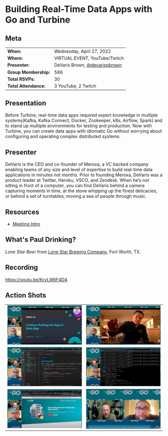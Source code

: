# Building Real-Time Data Apps with Go and Turbine

## Meta 
| | |
| --- | --- |
| **When:** | Wednesday, April 27, 2022 |
| **Where:** | VIRTUAL EVENT, YouTube/Twitch |
| **Presenter:** | DeVaris Brown, [@devarispbrown](https://twitter.com/devarispbrown) |
| **Group Membership:** | 586 |
| **Total RSVPs:** | 30 |
| **Total Attendance:** | 3 YouTube, 2 Twitch |

## Presentation
Before Turbine, real-time data apps required expert knowledge in multiple systems(Kafka, Kafka Connect, Docker, Zookeeper, k8s, Airflow, Spark) and to stand up multiple environments for testing and production. Now with Turbine, you can create data apps with idiomatic Go without worrying about configuring and operating complex distributed systems.

## Presenter
DeVaris is the CEO and co-founder of Meroxa, a VC backed company enabling teams of any size and level of expertise to build real-time data applications in minutes not months. Prior to founding Meroxa, DeVaris was a product leader at Twitter, Heroku, VSCO, and Zendesk. When he’s not sitting in front of a computer, you can find DeVaris behind a camera capturing moments in time, at the stove whipping up the finest delicacies, or behind a set of turntables, moving a sea of people through music.

## Resources
* [Meeting Intro](Meeting-Intro.pdf)

## What's Paul Drinking?
*Lone Star Beer* from [Lone Star Brewing Company](https://www.lonestarbeer.com/), Fort Worth, TX.

## Recording
https://youtu.be/KryLiR6F4D4

## Action Shots
|  |  |
| --- | --- |
| ![](images/20220427-01.jpg) | ![](images/20220427-02.jpg) |
| ![](images/20220427-03.jpg) | ![](images/20220427-04.jpg) |
| ![](images/20220427-05.jpg) | ![](images/20220427-06.jpg) |
